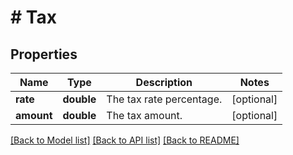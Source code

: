 # # Tax

## Properties

Name | Type | Description | Notes
------------ | ------------- | ------------- | -------------
**rate** | **double** | The tax rate percentage. | [optional] 
**amount** | **double** | The tax amount. | [optional] 

[[Back to Model list]](../../README.md#documentation-for-models) [[Back to API list]](../../README.md#documentation-for-api-endpoints) [[Back to README]](../../README.md)


